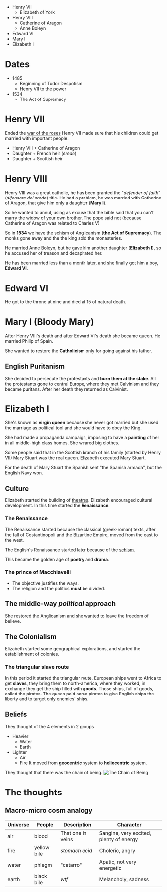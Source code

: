- Henry VII
	- Elizabeth of York
- Henry VIII
	- Catherine of Aragon
	- Anne Boleyn
- Edward VI
- Mary I
- Elizabeth I

# Dates
- 1485
	- Beginning of Tudor Despotism
	- Henry VII to the power
- 1534
	- The Act of Supremacy
# Henry VII
Ended the [war of the roses](../Storia/1400/La%20guerra%20delle%20due%20rose.md)
Henry VII made sure that his children could get married with important people:
- Henry VIII + Catherine of Aragon
- Daughter + French heir (*erede*)
- Daughter + Scottish heir
# Henry VIII
Henry VIII was a great catholic, he has been granted the "*defender of faith*" (*difensore del credo*) title.
He had a problem, he was married with Catherine of Aragon, that give him only a daughter (**Mary I**).

So he wanted to annul, using as excuse that the bible said that you can't marry the widow of your own brother. The pope said not (because Catherine of Aragon was related to Charles V)

So in **1534** we have the schism of Anglicanism (**the Act of Supremacy**). The monks gone away and the the king sold the monasteries.

He married Anne Boleyn, but he gave him another daughter (**Elizabeth I**), so he accused her of treason and decapitated her.

He has been married less than a month later, and she finally got him a boy, **Edward VI**.
# Edward VI
He got to the throne at nine and died at 15 of natural death.
# Mary I (Bloody Mary)
After Henry VIII's death and after Edward VI's death she became queen. He married Philip of Spain. 

She wanted to restore the **Catholicism** only for going against his father.
## English Puritanism
She decided to persecute the protestants and **burn them at the stake**. All the protestants gone to central Europe, where they met Calvinism and they became puritans. After her death they returned as Calvinist.
# Elizabeth I
She's known as **virgin queen** because she never got married but she used the marriage as political tool and she would have to obey the King.

She had made a propaganda campaign, imposing to have a **painting** of her in all middle-high class homes. She weared big clothes.

Some people said that in the Scottish branch of his family (started by Henry VII) Mary Stuart was the real queen. Elizabeth executed Mary Stuart.

For the death of Mary Stuart the Spanish sent "the Spanish armada", but the English Navy won.
## Culture
Elizabeth started the building of [theatres](The%20Theatres.md).
Elizabeth encouraged cultural development. In this time started the **Renaissance**.
### The Renaissance
The Renaissance started because the classical (greek-roman) texts, after the fall of Costantinopoli and the Bizantine Empire, moved from the east to the west.

The English's Renaissance started later because of the [schism](#Henry%20VIII).

This became the golden age of **poetry** and **drama**.
### The prince of Macchiavelli
- The objective justifies the ways.
- The religion and the politics **must** be divided.
## The middle-way *political* approach
She restored the Anglicanism and she wanted to leave the freedom of believe.
## The Colonialism
Elizabeth started some geographical explorations, and started the establishment of colonies.
### The triangular slave route
In this period it started the triangular route.
European ships went to Africa to get **slaves**, they bring them to north-america, where they worked, in exchange they get the ship filled with **goods**.
Those ships, full of goods, called the pirates. The queen paid some pirates to give English ships the liberty and to target only enemies' ships.
## Beliefs
They thought of the 4 elements in 2 groups
- Heavier
	- Water
	- Earth
- Lighter
	- Air
	- Fire
It moved from **geocentric** system to **heliocentric** system.

They thought that there was the chain of being.
![The Chain of Being](The%20Chain%20of%20Being.canvas)

# The thoughts
## Macro-micro cosm analogy

| Universe | People      | Description       | Character                               |
| -------- | ----------- | ----------------- | --------------------------------------- |
| air      | blood       | That one in veins | Sangine, very excited, plenty of energy |
| fire     | yellow bile | *stomach acid*    | Choleric, angry                         |
| water    | phlegm      | "catarro"         | Apatic, not very energetic              |
| earth    | black bile  | *wtf*             | Melancholy, sadness                     |